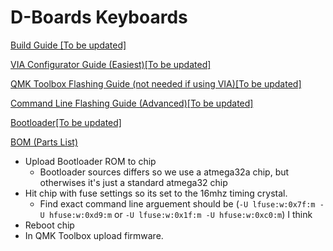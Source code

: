# D-Boards Keyboards

[Build Guide \[To be updated\]]()

[VIA Configurator Guide (Easiest)\[To be updated\]]()

[QMK Toolbox Flashing Guide (not needed if using VIA)\[To be updated\]]()

[Command Line Flashing Guide (Advanced)\[To be updated\]]()

[Bootloader\[To be updated\]]()

[BOM (Parts List)](https://octopart.com/bom-tool/pwCbX6Qm)

- Upload Bootloader ROM to chip 
  - Bootloader sources differs so we use a atmega32a chip, but otherwises it's just a standard atmega32 chip
- Hit chip with fuse settings so its set to the 16mhz timing crystal.
  - Find exact command line arguement should be (`-U lfuse:w:0x7f:m -U hfuse:w:0xd9:m` or `-U lfuse:w:0x1f:m -U hfuse:w:0xc0:m`) I think
- Reboot chip
- In QMK Toolbox upload firmware.